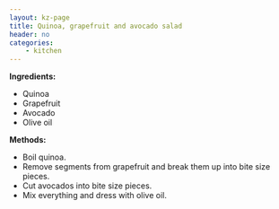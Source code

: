 ```yaml
---
layout: kz-page
title: Quinoa, grapefruit and avocado salad
header: no
categories:
    - kitchen
---
```


**Ingredients:**

* Quinoa
* Grapefruit
* Avocado
* Olive oil

**Methods:**

* Boil quinoa.
* Remove segments from grapefruit and break them up into bite size pieces.
* Cut avocados into bite size pieces.
* Mix everything and dress with olive oil.
